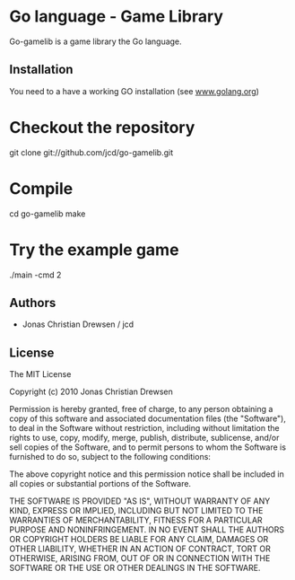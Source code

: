 # Go language - Game Library

Go-gamelib is a game library the Go language. 

## Installation

   You need to a have a working GO installation (see www.golang.org)

   # Checkout the repository
   git clone git://github.com/jcd/go-gamelib.git

   # Compile
   cd go-gamelib
   make

   # Try the example game
   ./main -cmd 2

## Authors

* Jonas Christian Drewsen / jcd

## License

The MIT License

Copyright (c) 2010 Jonas Christian Drewsen

Permission is hereby granted, free of charge, to any person obtaining a copy
of this software and associated documentation files (the "Software"), to deal
in the Software without restriction, including without limitation the rights
to use, copy, modify, merge, publish, distribute, sublicense, and/or sell
copies of the Software, and to permit persons to whom the Software is
furnished to do so, subject to the following conditions:

The above copyright notice and this permission notice shall be included in
all copies or substantial portions of the Software.

THE SOFTWARE IS PROVIDED "AS IS", WITHOUT WARRANTY OF ANY KIND, EXPRESS OR
IMPLIED, INCLUDING BUT NOT LIMITED TO THE WARRANTIES OF MERCHANTABILITY,
FITNESS FOR A PARTICULAR PURPOSE AND NONINFRINGEMENT. IN NO EVENT SHALL THE
AUTHORS OR COPYRIGHT HOLDERS BE LIABLE FOR ANY CLAIM, DAMAGES OR OTHER
LIABILITY, WHETHER IN AN ACTION OF CONTRACT, TORT OR OTHERWISE, ARISING FROM,
OUT OF OR IN CONNECTION WITH THE SOFTWARE OR THE USE OR OTHER DEALINGS IN
THE SOFTWARE.
